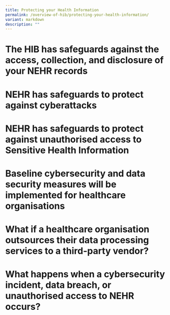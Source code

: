 ```yaml
---
title: Protecting your Health Information
permalink: /overview-of-hib/protecting-your-health-information/
variant: markdown
description: ""
---
```

# The HIB has safeguards against the access, collection, and disclosure of your NEHR records

# NEHR has safeguards to protect against cyberattacks

# NEHR has safeguards to protect against unauthorised access to Sensitive Health Information

# Baseline cybersecurity and data security measures will be implemented for healthcare organisations

# What if a healthcare organisation outsources their data processing services to a third-party vendor?

# What happens when a cybersecurity incident, data breach, or unauthorised access to NEHR occurs?